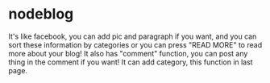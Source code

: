 # nodeblog

It's like facebook, you can add pic and paragraph if you want, and you can sort these information by categories or you can press "READ MORE" to read more about your blog!
It also has "comment" function, you can post any thing in the comment if you want!
It can add category, this function in last page.

